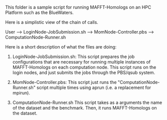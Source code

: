 This folder is a sample script for running MAFFT-Homologs on an HPC Platform such as the BlueWaters.

Here is a simplistic view of the chain of calls.

User --> LoginNode-JobSubmission.sh --> MomNode-Controller.pbs --> ComputationNode-Runner.sh

Here is a short description of what the files are doing:

1) LoginNode-JobSubmission.sh:
    This script prepares the job configurations that are necessary for running multiple instances of MAFFT-Homologs on each computation node.
    This script runs on the login nodes, and just submits the jobs through the PBS/qsub system.

2) MomNode-Controller.pbs:
    This script just runs the "ComputationNode-Runner.sh" script multiple times using aprun (i.e. a replacement for mpirun).
    
3) ComputationNode-Runner.sh
    This script takes as a arguments the name of the dataset and the benchmark. Then, it runs MAFFT-Homologs on the dataset.